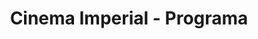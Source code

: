 ---
ref: sol-111-0000
title: "Cinema Imperial - Programa"
author_name: ["unknown author"]
publisher: ["Cinema Imperial"]
year: "unknown date"
origin: Portugal
formats: ["programme"]
disciplines: [graphic-design]
tags:
layout: artifact
status: ["scan"]
published: false
int_published: false
image_count:
date_added: 2023-06-16
batch:
---